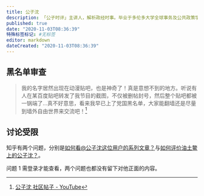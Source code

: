 ```yaml
---
title: 公子沈
description: 「公子时评」主讲人，解析政经时事。毕业于多伦多大学全球事务及公共政策学院、香港中文大学东亚研究中心硕士。
published: true
date: "2020-11-03T08:36:39"
特殊标签标记: #无标签
editor: markdown
dateCreated: "2020-11-03T08:36:39"
---
```


黑名单审查
----------

> 我的名字居然出现在动漫贴吧，也是神奇了！真是意想不到的地方。听说有人在某百度贴吧转发了我节目的截图，不仅被删帖封号，然后整个贴吧都被一锅端了...真不好意思，看来我早已上了党国黑名单，大家能翻墙还是尽量到墙外自由世界来交流吧！[^UgxItHnP]

[^UgxItHnP]: [公子沈 社区帖子 - YouTube](https://archive.is/YpGXF "https://web.archive.org/web/20201102153427/https://www.youtube.com/post/UgxItHnPYtKKRuWbLKl4AaABCQ")

讨论受限
--------

知乎有两个问题，分别是[如何看@公子沈这位用户的系列文章？](https://web.archive.org/web/20201103073941if_/https://www.google.com/search?q=www.zhihu.com/question/334466750)与[如何评价油土鳖上的公子沈？](https://web.archive.org/web/20201103073802/https://www.zhihu.com/question/415322261)。

问题 1 需登录才能查看，两个问题也都没有留下对他正面的内容。
